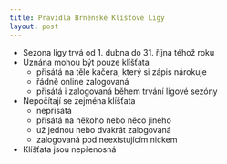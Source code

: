 ```yaml
---
title: Pravidla Brněnské Klíšťové Ligy
layout: post
---
```


- Sezona ligy trvá od 1. dubna do 31. října téhož roku
- Uznána mohou být pouze klíšťata
    - přisátá na těle kačera, který si zápis nárokuje
    - řádně online zalogovaná
    - přisátá i zalogovaná během trvání ligové sezóny
-  Nepočítají se zejména klíšťata
    - nepřisátá
    - přisátá na někoho nebo něco jiného
    - už jednou nebo dvakrát zalogovaná
    - zalogovaná pod neexistujícím nickem
-  Klíšťata jsou nepřenosná
